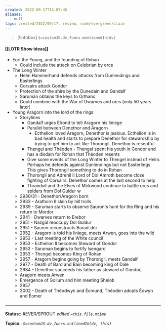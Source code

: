 ```yaml
---
created: 2022-09-17T15:07:45 
aliases:
  - null
tags: created/2022/09/17, review, node/evergreen/claim
---
```

> [!infobox]
`$=customJS.dv_funcs.mentionedIn(dv)`

#### [[LOTR Show ideas]]

- Eorl the Young, and the founding of Rohan
	- Could include the attack on Celebrian by orcs
- The Long Winter
	- Helm Hammerhand defends attacks from Dunlendings and Easterlings
	- Corsairs attack Gondor
	- Protection of the shire by the Dunedain and Gandalf
	- Saruman obtains the keys to Orthanc
	- Could combine with the War of Dwarves and orcs (only 50 years later)
- Young Aragorn into the lord of the rings
	- Storylines
		- Gandalf urges Elrond to tell Aragorn his liniege
		- Parallel between Denethor and Aragorn
			- Ecthelion loved Aragorn, Denethor is jealous. Ecthelion is in bad health and starts to prepare Denethor for stewardship by trying to get him to act like Thorongil. Denethor is resentful
		- Thengel and Théoden - Thengel spent his youth in Gondor and has a disdain for Rohan that Théoden resents
		- Give some events of the Long Winter to Thengel instead of Helm. Perhaps he defends against Dunlendings but not Easterlings. This gives Thorongil something to do in Rohan
		- Thorongil and Adrehil II Lord of Dol Amroth become close fighting of Corsairs. Denethor comes at the last second to help
		- Thranduil and the Elves of Mirkwood continue to battle orcs and spiders from Dol Guldur w 
	- 2930/31 - Denethor/Aragorn born
	- 2933 - Arathorn II slain by hill trolls 
	- 2939 - Saruman starts to observe Sauron's hunt for the Ring and his return to Mordor
	- 2941 - Dwarves return to Erebor
	- 2951 - Nazgûl reoccupy Dol Guldur
	- 2951 - Sauron reconstructs Barad-dûr
	- 2952 - Aragorn is told his liniege, meets Arwen, goes into the wild
	- 2953 - Last meeting of the White council
	- 2953 - Ecthelion II becomes Steward of Gondor
	- 2953 - Saruman begins to fortify Isengard
	- 2953 - Thengel becomes King of Rohan
	- 2957 - Aragorn begins going by Thorongil, meets Gandalf
	- 2977 - Death of Bard and Bain becoming king of Dale
	- 2984 - Denethor succeeds his father as steward of Gondor,   
	- Aragorn meets Arwen
	- Emergence of Gollum and him meeting Shelob
	- 2957
	- 3002 - Death of Théodwyn and Éomund, Théoden adopts Éowyn and Éomer

### <hr class="footnote"/>

**Status**:: #EVER/SPROUT
*edited `=this.file.mtime`*

**Topics**:: 
*`$=customJS.dv_funcs.outlinedIn(dv, this)`*

